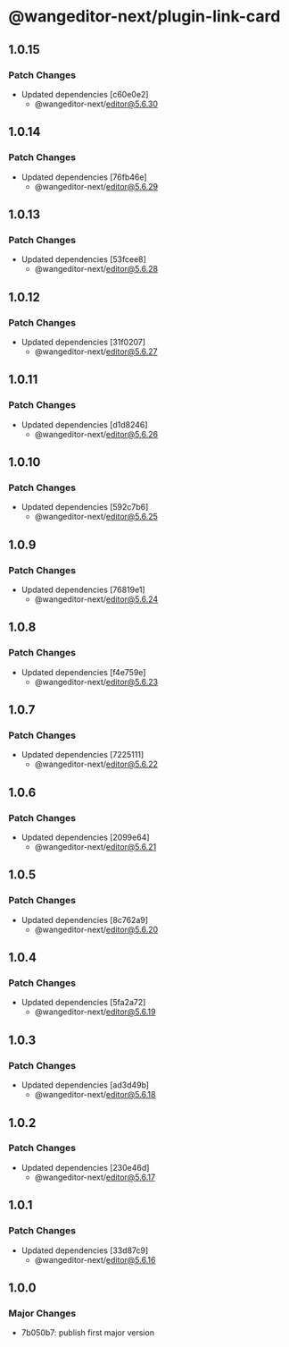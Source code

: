 # @wangeditor-next/plugin-link-card

## 1.0.15

### Patch Changes

- Updated dependencies [c60e0e2]
  - @wangeditor-next/editor@5.6.30

## 1.0.14

### Patch Changes

- Updated dependencies [76fb46e]
  - @wangeditor-next/editor@5.6.29

## 1.0.13

### Patch Changes

- Updated dependencies [53fcee8]
  - @wangeditor-next/editor@5.6.28

## 1.0.12

### Patch Changes

- Updated dependencies [31f0207]
  - @wangeditor-next/editor@5.6.27

## 1.0.11

### Patch Changes

- Updated dependencies [d1d8246]
  - @wangeditor-next/editor@5.6.26

## 1.0.10

### Patch Changes

- Updated dependencies [592c7b6]
  - @wangeditor-next/editor@5.6.25

## 1.0.9

### Patch Changes

- Updated dependencies [76819e1]
  - @wangeditor-next/editor@5.6.24

## 1.0.8

### Patch Changes

- Updated dependencies [f4e759e]
  - @wangeditor-next/editor@5.6.23

## 1.0.7

### Patch Changes

- Updated dependencies [7225111]
  - @wangeditor-next/editor@5.6.22

## 1.0.6

### Patch Changes

- Updated dependencies [2099e64]
  - @wangeditor-next/editor@5.6.21

## 1.0.5

### Patch Changes

- Updated dependencies [8c762a9]
  - @wangeditor-next/editor@5.6.20

## 1.0.4

### Patch Changes

- Updated dependencies [5fa2a72]
  - @wangeditor-next/editor@5.6.19

## 1.0.3

### Patch Changes

- Updated dependencies [ad3d49b]
  - @wangeditor-next/editor@5.6.18

## 1.0.2

### Patch Changes

- Updated dependencies [230e46d]
  - @wangeditor-next/editor@5.6.17

## 1.0.1

### Patch Changes

- Updated dependencies [33d87c9]
  - @wangeditor-next/editor@5.6.16

## 1.0.0

### Major Changes

- 7b050b7: publish first major version

